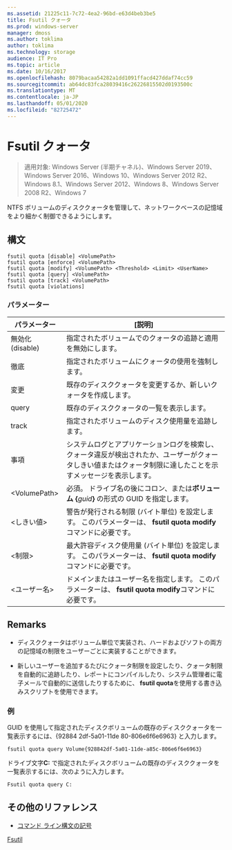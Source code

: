 ```yaml
---
ms.assetid: 21225c11-7c72-4ea2-96bd-e63d4beb3be5
title: Fsutil クォータ
ms.prod: windows-server
manager: dmoss
ms.author: toklima
author: toklima
ms.technology: storage
audience: IT Pro
ms.topic: article
ms.date: 10/16/2017
ms.openlocfilehash: 8079bacaa54282a1dd1091ffacd427ddaf74cc59
ms.sourcegitcommit: ab64dc83fca28039416c26226815502d0193500c
ms.translationtype: MT
ms.contentlocale: ja-JP
ms.lasthandoff: 05/01/2020
ms.locfileid: "82725472"
---
```

# <a name="fsutil-quota"></a>Fsutil クォータ
> 適用対象: Windows Server (半期チャネル)、Windows Server 2019、Windows Server 2016、Windows 10、Windows Server 2012 R2、Windows 8.1、Windows Server 2012、Windows 8、Windows Server 2008 R2、Windows 7

NTFS ボリュームのディスククォータを管理して、ネットワークベースの記憶域をより細かく制御できるようにします。



## <a name="syntax"></a>構文

```
fsutil quota [disable] <VolumePath>
fsutil quota [enforce] <VolumePath>
fsutil quota [modify] <VolumePath> <Threshold> <Limit> <UserName>
fsutil quota [query] <VolumePath>
fsutil quota [track] <VolumePath>
fsutil quota [violations]
```

### <a name="parameters"></a>パラメーター

|   パラメーター   |                                                                                    [説明]                                                                                    |
|---------------|-----------------------------------------------------------------------------------------------------------------------------------------------------------------------------------|
|    無効化 (disable)    |                                                         指定されたボリュームでのクォータの追跡と適用を無効にします。                                                          |
|    徹底    |                                                                   指定されたボリュームにクォータの使用を強制します。                                                                   |
|    変更     |                                                              既存のディスククォータを変更するか、新しいクォータを作成します。                                                              |
|     query     |                                                                            既存のディスククォータの一覧を表示します。                                                                            |
|     track     |                                                                    指定されたボリュームのディスク使用量を追跡します。                                                                     |
|  事項   | システムログとアプリケーションログを検索し、クォータ違反が検出されたか、ユーザーがクォータしきい値またはクォータ制限に達したことを示すメッセージを表示します。 |
| \<VolumePath> |                                  必須。 ドライブ名の後にコロン、または**ボリューム {**<em>guid</em>**}** の形式の GUID を指定します。                                  |
| \<しきい値>  |                            警告が発行される制限 (バイト単位) を設定します。 このパラメーターは、 **fsutil quota modify**コマンドに必要です。                            |
|   \<制限>    |                                最大許容ディスク使用量 (バイト単位) を設定します。 このパラメーターは、 **fsutil quota modify**コマンドに必要です。                                |
|  \<ユーザー名>  |                                      ドメインまたはユーザー名を指定します。 このパラメーターは、 **fsutil quota modify**コマンドに必要です。                                       |

## <a name="remarks"></a>Remarks

-   ディスククォータはボリューム単位で実装され、ハードおよびソフトの両方の記憶域の制限をユーザーごとに実装することができます。

-   新しいユーザーを追加するたびにクォータ制限を設定したり、クォータ制限を自動的に追跡したり、レポートにコンパイルしたり、システム管理者に電子メールで自動的に送信したりするために、 **fsutil quota**を使用する書き込みスクリプトを使用できます。

### <a name="examples"></a><a name="BKMK_examples"></a>例
GUID を使用して指定されたディスクボリュームの既存のディスククォータを一覧表示するには、{92884 2df-5a01-11de 80-806e6f6e6963} と入力します。

```
fsutil quota query Volume{928842df-5a01-11de-a85c-806e6f6e6963}
```

ドライブ文字**C:** で指定されたディスクボリュームの既存のディスククォータを一覧表示するには、次のように入力します。

```
Fsutil quota query C:
```

## <a name="additional-references"></a>その他のリファレンス
- [コマンド ライン構文の記号](command-line-syntax-key.md)

[Fsutil](Fsutil.md)


